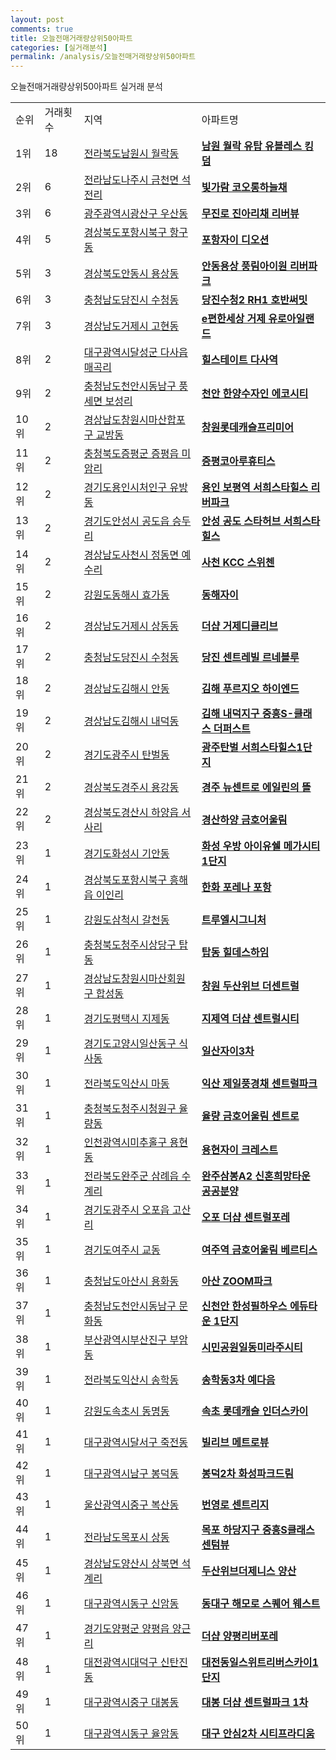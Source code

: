 ```yaml
---
layout: post
comments: true
title: 오늘전매거래량상위50아파트
categories: [실거래분석]
permalink: /analysis/오늘전매거래량상위50아파트
---
```


오늘전매거래량상위50아파트 실거래 분석

<table>
  <tr>
    <td>순위</td>
    <td>거래횟수</td>
    <td>지역</td>
    <td>아파트명</td>
  </tr>

  <tr>
    <td>1위</td>
    <td>18</td>
    <td><a href="/apt/전라북도남원시월락동">전라북도남원시 월락동</a></td>
    <td colspan="4" style="font-weight: bold;"><a href="https://search.naver.com/search.naver?query=월락동 남원 월락 유탑 유블레스 킹덤">남원 월락 유탑 유블레스 킹덤</a></td>
  </tr>

  <tr>
    <td>2위</td>
    <td>6</td>
    <td><a href="/apt/전라남도나주시금천면 석전리">전라남도나주시 금천면 석전리</a></td>
    <td colspan="4" style="font-weight: bold;"><a href="https://search.naver.com/search.naver?query=금천면 석전리 빛가람 코오롱하늘채">빛가람 코오롱하늘채</a></td>
  </tr>

  <tr>
    <td>3위</td>
    <td>6</td>
    <td><a href="/apt/광주광역시광산구우산동">광주광역시광산구 우산동</a></td>
    <td colspan="4" style="font-weight: bold;"><a href="https://search.naver.com/search.naver?query=우산동 무진로 진아리채 리버뷰">무진로 진아리채 리버뷰</a></td>
  </tr>

  <tr>
    <td>4위</td>
    <td>5</td>
    <td><a href="/apt/경상북도포항시북구항구동">경상북도포항시북구 항구동</a></td>
    <td colspan="4" style="font-weight: bold;"><a href="https://search.naver.com/search.naver?query=항구동 포항자이 디오션">포항자이 디오션</a></td>
  </tr>

  <tr>
    <td>5위</td>
    <td>3</td>
    <td><a href="/apt/경상북도안동시용상동">경상북도안동시 용상동</a></td>
    <td colspan="4" style="font-weight: bold;"><a href="https://search.naver.com/search.naver?query=용상동 안동용상 풍림아이원 리버파크">안동용상 풍림아이원 리버파크</a></td>
  </tr>

  <tr>
    <td>6위</td>
    <td>3</td>
    <td><a href="/apt/충청남도당진시수청동">충청남도당진시 수청동</a></td>
    <td colspan="4" style="font-weight: bold;"><a href="https://search.naver.com/search.naver?query=수청동 당진수청2 RH1 호반써밋">당진수청2 RH1 호반써밋</a></td>
  </tr>

  <tr>
    <td>7위</td>
    <td>3</td>
    <td><a href="/apt/경상남도거제시고현동">경상남도거제시 고현동</a></td>
    <td colspan="4" style="font-weight: bold;"><a href="https://search.naver.com/search.naver?query=고현동 e편한세상 거제 유로아일랜드">e편한세상 거제 유로아일랜드</a></td>
  </tr>

  <tr>
    <td>8위</td>
    <td>2</td>
    <td><a href="/apt/대구광역시달성군다사읍 매곡리">대구광역시달성군 다사읍 매곡리</a></td>
    <td colspan="4" style="font-weight: bold;"><a href="https://search.naver.com/search.naver?query=다사읍 매곡리 힐스테이트 다사역">힐스테이트 다사역</a></td>
  </tr>

  <tr>
    <td>9위</td>
    <td>2</td>
    <td><a href="/apt/충청남도천안시동남구풍세면 보성리">충청남도천안시동남구 풍세면 보성리</a></td>
    <td colspan="4" style="font-weight: bold;"><a href="https://search.naver.com/search.naver?query=풍세면 보성리 천안 한양수자인 에코시티">천안 한양수자인 에코시티</a></td>
  </tr>

  <tr>
    <td>10위</td>
    <td>2</td>
    <td><a href="/apt/경상남도창원시마산합포구교방동">경상남도창원시마산합포구 교방동</a></td>
    <td colspan="4" style="font-weight: bold;"><a href="https://search.naver.com/search.naver?query=교방동 창원롯데캐슬프리미어">창원롯데캐슬프리미어</a></td>
  </tr>

  <tr>
    <td>11위</td>
    <td>2</td>
    <td><a href="/apt/충청북도증평군증평읍 미암리">충청북도증평군 증평읍 미암리</a></td>
    <td colspan="4" style="font-weight: bold;"><a href="https://search.naver.com/search.naver?query=증평읍 미암리 증평코아루휴티스">증평코아루휴티스</a></td>
  </tr>

  <tr>
    <td>12위</td>
    <td>2</td>
    <td><a href="/apt/경기도용인시처인구유방동">경기도용인시처인구 유방동</a></td>
    <td colspan="4" style="font-weight: bold;"><a href="https://search.naver.com/search.naver?query=유방동 용인 보평역 서희스타힐스 리버파크">용인 보평역 서희스타힐스 리버파크</a></td>
  </tr>

  <tr>
    <td>13위</td>
    <td>2</td>
    <td><a href="/apt/경기도안성시공도읍 승두리">경기도안성시 공도읍 승두리</a></td>
    <td colspan="4" style="font-weight: bold;"><a href="https://search.naver.com/search.naver?query=공도읍 승두리 안성 공도 스타허브 서희스타힐스">안성 공도 스타허브 서희스타힐스</a></td>
  </tr>

  <tr>
    <td>14위</td>
    <td>2</td>
    <td><a href="/apt/경상남도사천시정동면 예수리">경상남도사천시 정동면 예수리</a></td>
    <td colspan="4" style="font-weight: bold;"><a href="https://search.naver.com/search.naver?query=정동면 예수리 사천 KCC 스위첸">사천 KCC 스위첸</a></td>
  </tr>

  <tr>
    <td>15위</td>
    <td>2</td>
    <td><a href="/apt/강원도동해시효가동">강원도동해시 효가동</a></td>
    <td colspan="4" style="font-weight: bold;"><a href="https://search.naver.com/search.naver?query=효가동 동해자이">동해자이</a></td>
  </tr>

  <tr>
    <td>16위</td>
    <td>2</td>
    <td><a href="/apt/경상남도거제시상동동">경상남도거제시 상동동</a></td>
    <td colspan="4" style="font-weight: bold;"><a href="https://search.naver.com/search.naver?query=상동동 더샵 거제디클리브">더샵 거제디클리브</a></td>
  </tr>

  <tr>
    <td>17위</td>
    <td>2</td>
    <td><a href="/apt/충청남도당진시수청동">충청남도당진시 수청동</a></td>
    <td colspan="4" style="font-weight: bold;"><a href="https://search.naver.com/search.naver?query=수청동 당진 센트레빌 르네블루">당진 센트레빌 르네블루</a></td>
  </tr>

  <tr>
    <td>18위</td>
    <td>2</td>
    <td><a href="/apt/경상남도김해시안동">경상남도김해시 안동</a></td>
    <td colspan="4" style="font-weight: bold;"><a href="https://search.naver.com/search.naver?query=안동 김해 푸르지오 하이엔드">김해 푸르지오 하이엔드</a></td>
  </tr>

  <tr>
    <td>19위</td>
    <td>2</td>
    <td><a href="/apt/경상남도김해시내덕동">경상남도김해시 내덕동</a></td>
    <td colspan="4" style="font-weight: bold;"><a href="https://search.naver.com/search.naver?query=내덕동 김해 내덕지구 중흥S-클래스 더퍼스트">김해 내덕지구 중흥S-클래스 더퍼스트</a></td>
  </tr>

  <tr>
    <td>20위</td>
    <td>2</td>
    <td><a href="/apt/경기도광주시탄벌동">경기도광주시 탄벌동</a></td>
    <td colspan="4" style="font-weight: bold;"><a href="https://search.naver.com/search.naver?query=탄벌동 광주탄벌 서희스타힐스1단지">광주탄벌 서희스타힐스1단지</a></td>
  </tr>

  <tr>
    <td>21위</td>
    <td>2</td>
    <td><a href="/apt/경상북도경주시용강동">경상북도경주시 용강동</a></td>
    <td colspan="4" style="font-weight: bold;"><a href="https://search.naver.com/search.naver?query=용강동 경주 뉴센트로 에일린의 뜰">경주 뉴센트로 에일린의 뜰</a></td>
  </tr>

  <tr>
    <td>22위</td>
    <td>2</td>
    <td><a href="/apt/경상북도경산시하양읍 서사리">경상북도경산시 하양읍 서사리</a></td>
    <td colspan="4" style="font-weight: bold;"><a href="https://search.naver.com/search.naver?query=하양읍 서사리 경산하양 금호어울림">경산하양 금호어울림</a></td>
  </tr>

  <tr>
    <td>23위</td>
    <td>1</td>
    <td><a href="/apt/경기도화성시기안동">경기도화성시 기안동</a></td>
    <td colspan="4" style="font-weight: bold;"><a href="https://search.naver.com/search.naver?query=기안동 화성 우방 아이유쉘 메가시티 1단지">화성 우방 아이유쉘 메가시티 1단지</a></td>
  </tr>

  <tr>
    <td>24위</td>
    <td>1</td>
    <td><a href="/apt/경상북도포항시북구흥해읍 이인리">경상북도포항시북구 흥해읍 이인리</a></td>
    <td colspan="4" style="font-weight: bold;"><a href="https://search.naver.com/search.naver?query=흥해읍 이인리 한화 포레나 포항">한화 포레나 포항</a></td>
  </tr>

  <tr>
    <td>25위</td>
    <td>1</td>
    <td><a href="/apt/강원도삼척시갈천동">강원도삼척시 갈천동</a></td>
    <td colspan="4" style="font-weight: bold;"><a href="https://search.naver.com/search.naver?query=갈천동 트루엘시그니처">트루엘시그니처</a></td>
  </tr>

  <tr>
    <td>26위</td>
    <td>1</td>
    <td><a href="/apt/충청북도청주시상당구탑동">충청북도청주시상당구 탑동</a></td>
    <td colspan="4" style="font-weight: bold;"><a href="https://search.naver.com/search.naver?query=탑동 탑동 힐데스하임">탑동 힐데스하임</a></td>
  </tr>

  <tr>
    <td>27위</td>
    <td>1</td>
    <td><a href="/apt/경상남도창원시마산회원구합성동">경상남도창원시마산회원구 합성동</a></td>
    <td colspan="4" style="font-weight: bold;"><a href="https://search.naver.com/search.naver?query=합성동 창원 두산위브 더센트럴">창원 두산위브 더센트럴</a></td>
  </tr>

  <tr>
    <td>28위</td>
    <td>1</td>
    <td><a href="/apt/경기도평택시지제동">경기도평택시 지제동</a></td>
    <td colspan="4" style="font-weight: bold;"><a href="https://search.naver.com/search.naver?query=지제동 지제역 더샵 센트럴시티">지제역 더샵 센트럴시티</a></td>
  </tr>

  <tr>
    <td>29위</td>
    <td>1</td>
    <td><a href="/apt/경기도고양시일산동구식사동">경기도고양시일산동구 식사동</a></td>
    <td colspan="4" style="font-weight: bold;"><a href="https://search.naver.com/search.naver?query=식사동 일산자이3차">일산자이3차</a></td>
  </tr>

  <tr>
    <td>30위</td>
    <td>1</td>
    <td><a href="/apt/전라북도익산시마동">전라북도익산시 마동</a></td>
    <td colspan="4" style="font-weight: bold;"><a href="https://search.naver.com/search.naver?query=마동 익산 제일풍경채 센트럴파크">익산 제일풍경채 센트럴파크</a></td>
  </tr>

  <tr>
    <td>31위</td>
    <td>1</td>
    <td><a href="/apt/충청북도청주시청원구율량동">충청북도청주시청원구 율량동</a></td>
    <td colspan="4" style="font-weight: bold;"><a href="https://search.naver.com/search.naver?query=율량동 율량 금호어울림 센트로">율량 금호어울림 센트로</a></td>
  </tr>

  <tr>
    <td>32위</td>
    <td>1</td>
    <td><a href="/apt/인천광역시미추홀구용현동">인천광역시미추홀구 용현동</a></td>
    <td colspan="4" style="font-weight: bold;"><a href="https://search.naver.com/search.naver?query=용현동 용현자이 크레스트">용현자이 크레스트</a></td>
  </tr>

  <tr>
    <td>33위</td>
    <td>1</td>
    <td><a href="/apt/전라북도완주군삼례읍 수계리">전라북도완주군 삼례읍 수계리</a></td>
    <td colspan="4" style="font-weight: bold;"><a href="https://search.naver.com/search.naver?query=삼례읍 수계리 완주삼봉A2 신혼희망타운 공공분양">완주삼봉A2 신혼희망타운 공공분양</a></td>
  </tr>

  <tr>
    <td>34위</td>
    <td>1</td>
    <td><a href="/apt/경기도광주시오포읍 고산리">경기도광주시 오포읍 고산리</a></td>
    <td colspan="4" style="font-weight: bold;"><a href="https://search.naver.com/search.naver?query=오포읍 고산리 오포 더샵 센트럴포레">오포 더샵 센트럴포레</a></td>
  </tr>

  <tr>
    <td>35위</td>
    <td>1</td>
    <td><a href="/apt/경기도여주시교동">경기도여주시 교동</a></td>
    <td colspan="4" style="font-weight: bold;"><a href="https://search.naver.com/search.naver?query=교동 여주역 금호어울림 베르티스">여주역 금호어울림 베르티스</a></td>
  </tr>

  <tr>
    <td>36위</td>
    <td>1</td>
    <td><a href="/apt/충청남도아산시용화동">충청남도아산시 용화동</a></td>
    <td colspan="4" style="font-weight: bold;"><a href="https://search.naver.com/search.naver?query=용화동 아산 ZOOM파크">아산 ZOOM파크</a></td>
  </tr>

  <tr>
    <td>37위</td>
    <td>1</td>
    <td><a href="/apt/충청남도천안시동남구문화동">충청남도천안시동남구 문화동</a></td>
    <td colspan="4" style="font-weight: bold;"><a href="https://search.naver.com/search.naver?query=문화동 신천안 한성필하우스 에듀타운 1단지">신천안 한성필하우스 에듀타운 1단지</a></td>
  </tr>

  <tr>
    <td>38위</td>
    <td>1</td>
    <td><a href="/apt/부산광역시부산진구부암동">부산광역시부산진구 부암동</a></td>
    <td colspan="4" style="font-weight: bold;"><a href="https://search.naver.com/search.naver?query=부암동 시민공원일동미라주시티">시민공원일동미라주시티</a></td>
  </tr>

  <tr>
    <td>39위</td>
    <td>1</td>
    <td><a href="/apt/전라북도익산시송학동">전라북도익산시 송학동</a></td>
    <td colspan="4" style="font-weight: bold;"><a href="https://search.naver.com/search.naver?query=송학동 송학동3차 예다음">송학동3차 예다음</a></td>
  </tr>

  <tr>
    <td>40위</td>
    <td>1</td>
    <td><a href="/apt/강원도속초시동명동">강원도속초시 동명동</a></td>
    <td colspan="4" style="font-weight: bold;"><a href="https://search.naver.com/search.naver?query=동명동 속초 롯데캐슬 인더스카이">속초 롯데캐슬 인더스카이</a></td>
  </tr>

  <tr>
    <td>41위</td>
    <td>1</td>
    <td><a href="/apt/대구광역시달서구죽전동">대구광역시달서구 죽전동</a></td>
    <td colspan="4" style="font-weight: bold;"><a href="https://search.naver.com/search.naver?query=죽전동 빌리브 메트로뷰">빌리브 메트로뷰</a></td>
  </tr>

  <tr>
    <td>42위</td>
    <td>1</td>
    <td><a href="/apt/대구광역시남구봉덕동">대구광역시남구 봉덕동</a></td>
    <td colspan="4" style="font-weight: bold;"><a href="https://search.naver.com/search.naver?query=봉덕동 봉덕2차 화성파크드림">봉덕2차 화성파크드림</a></td>
  </tr>

  <tr>
    <td>43위</td>
    <td>1</td>
    <td><a href="/apt/울산광역시중구복산동">울산광역시중구 복산동</a></td>
    <td colspan="4" style="font-weight: bold;"><a href="https://search.naver.com/search.naver?query=복산동 번영로 센트리지">번영로 센트리지</a></td>
  </tr>

  <tr>
    <td>44위</td>
    <td>1</td>
    <td><a href="/apt/전라남도목포시상동">전라남도목포시 상동</a></td>
    <td colspan="4" style="font-weight: bold;"><a href="https://search.naver.com/search.naver?query=상동 목포 하당지구 중흥S클래스 센텀뷰">목포 하당지구 중흥S클래스 센텀뷰</a></td>
  </tr>

  <tr>
    <td>45위</td>
    <td>1</td>
    <td><a href="/apt/경상남도양산시상북면 석계리">경상남도양산시 상북면 석계리</a></td>
    <td colspan="4" style="font-weight: bold;"><a href="https://search.naver.com/search.naver?query=상북면 석계리 두산위브더제니스 양산">두산위브더제니스 양산</a></td>
  </tr>

  <tr>
    <td>46위</td>
    <td>1</td>
    <td><a href="/apt/대구광역시동구신암동">대구광역시동구 신암동</a></td>
    <td colspan="4" style="font-weight: bold;"><a href="https://search.naver.com/search.naver?query=신암동 동대구 해모로 스퀘어 웨스트">동대구 해모로 스퀘어 웨스트</a></td>
  </tr>

  <tr>
    <td>47위</td>
    <td>1</td>
    <td><a href="/apt/경기도양평군양평읍 양근리">경기도양평군 양평읍 양근리</a></td>
    <td colspan="4" style="font-weight: bold;"><a href="https://search.naver.com/search.naver?query=양평읍 양근리 더샵 양평리버포레">더샵 양평리버포레</a></td>
  </tr>

  <tr>
    <td>48위</td>
    <td>1</td>
    <td><a href="/apt/대전광역시대덕구신탄진동">대전광역시대덕구 신탄진동</a></td>
    <td colspan="4" style="font-weight: bold;"><a href="https://search.naver.com/search.naver?query=신탄진동 대전동일스위트리버스카이1단지">대전동일스위트리버스카이1단지</a></td>
  </tr>

  <tr>
    <td>49위</td>
    <td>1</td>
    <td><a href="/apt/대구광역시중구대봉동">대구광역시중구 대봉동</a></td>
    <td colspan="4" style="font-weight: bold;"><a href="https://search.naver.com/search.naver?query=대봉동 대봉 더샵 센트럴파크 1차">대봉 더샵 센트럴파크 1차</a></td>
  </tr>

  <tr>
    <td>50위</td>
    <td>1</td>
    <td><a href="/apt/대구광역시동구율암동">대구광역시동구 율암동</a></td>
    <td colspan="4" style="font-weight: bold;"><a href="https://search.naver.com/search.naver?query=율암동 대구 안심2차 시티프라디움">대구 안심2차 시티프라디움</a></td>
  </tr>

</table>
